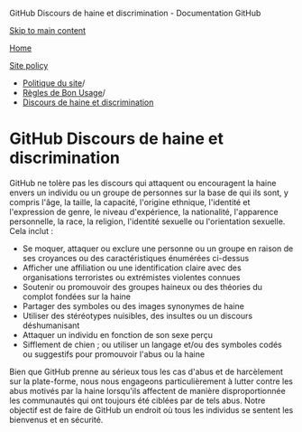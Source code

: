 GitHub Discours de haine et discrimination - Documentation GitHub

[Skip to main content](#main-content)

[Home](/fr)

[Site policy](/fr/site-policy)

* [Politique du site](/fr/site-policy)/
* [Règles de Bon Usage](/fr/site-policy/acceptable-use-policies)/
* [Discours de haine et discrimination](/fr/site-policy/acceptable-use-policies/github-hate-speech-and-discrimination)

GitHub Discours de haine et discrimination
==========

GitHub ne tolère pas les discours qui attaquent ou encouragent la haine envers un individu ou un groupe de personnes sur la base de qui ils sont, y compris l'âge, la taille, la capacité, l'origine ethnique, l'identité et l'expression de genre, le niveau d'expérience, la nationalité, l'apparence personnelle, la race, la religion, l'identité sexuelle ou l'orientation sexuelle. Cela inclut :

* Se moquer, attaquer ou exclure une personne ou un groupe en raison de ses croyances ou des caractéristiques énumérées ci-dessus
* Afficher une affiliation ou une identification claire avec des organisations terroristes ou extrémistes violentes connues
* Soutenir ou promouvoir des groupes haineux ou des théories du complot fondées sur la haine
* Partager des symboles ou des images synonymes de haine
* Utiliser des stéréotypes nuisibles, des insultes ou un discours déshumanisant
* Attaquer un individu en fonction de son sexe perçu
* Sifflement de chien ; ou utiliser un langage et/ou des symboles codés ou suggestifs pour promouvoir l'abus ou la haine

Bien que GitHub prenne au sérieux tous les cas d'abus et de harcèlement sur la plate-forme, nous nous engageons particulièrement à lutter contre les abus motivés par la haine lorsqu'ils affectent de manière disproportionnée les communautés qui ont toujours été ciblées par de tels abus. Notre objectif est de faire de GitHub un endroit où tous les individus se sentent les bienvenus et en sécurité.
